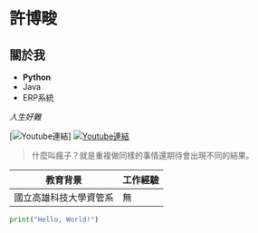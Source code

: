 # 許博畯

## 關於我

- **Python**
- Java
- ERP系統

_人生好難_

[![Youtube連結](https://github.com/user-attachments/assets/bac03509-4284-435b-9b53-5845a0b0ce8d)]
[![Youtube連結](https://github.com/user-attachments/assets/bac03509-4284-435b-9b53-5845a0b0ce8d)](https://www.youtube.com/)

> 什麼叫瘋子？就是重複做同樣的事情還期待會出現不同的結果。

| 教育背景                     | 工作經驗 |
|------------------------------|----------|
| 國立高雄科技大學資管系       | 無       |

```python
print("Hello, World!")
